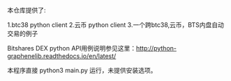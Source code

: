 本仓库提供了:

1.btc38 python client
2.云币 python client
3.一个跨btc38,云币，BTS内盘自动交易的例子

Bitshares DEX python API用例说明参见这里：http://python-graphenelib.readthedocs.io/en/latest/

本程序直接 python3 main.py 运行，未提供安装选项。
